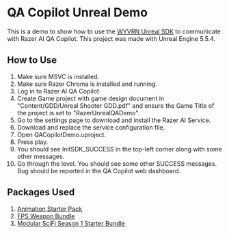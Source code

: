 # QA Copilot Unreal Demo

This is a demo to show how to use the [WYVRN Unreal SDK](https://www.wyvrn.com/) to communicate with Razer AI QA Copilot. This project was made with Unreal Engine 5.5.4.

## How to Use

1. Make sure MSVC is installed. 
2. Make sure Razer Chroma is installed and running.
3. Log in to Razer AI QA Copilot
4. Create Game project with game design document in "Content/GDD/Unreal Shooter GDD.pdf" and ensure the Game Title of the project is set to "RazerUnrealQADemo".
5. Go to the settings page to download and install the Razer AI Service.
6. Download and replace the service configuration file.
7. Open QACopilotDemo.uproject.
8. Press play.
9. You should see InitSDK_SUCCESS in the top-left corner along with some other messages.
10. Go through the level. You should see some other SUCCESS messages. Bug should be reported in the QA Copilot web dashboard.

## Packages Used

1. [Animation Starter Pack](https://www.fab.com/listings/98ff449d-79db-4f54-9303-75486c4fb9d9)
2. [FPS Weapon Bundle](https://www.fab.com/listings/8aeb9c48-b404-4dcd-9e56-1d0ecedba7f5)
3. [Modular SciFi Season 1 Starter Bundle](https://www.fab.com/listings/86913335-3c75-42bf-8404-54fe9d9d7396)